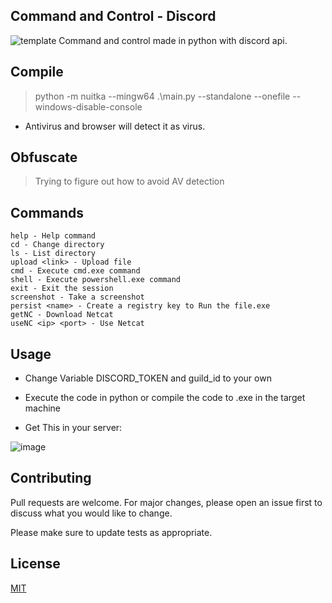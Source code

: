 ## Command and Control - Discord

![template](https://github.com/qqqt/c2dc/assets/162643613/be207704-484e-4707-9144-52a680289e5b)
Command and control made in python with discord api.

## Compile
> python -m nuitka --mingw64 .\main.py --standalone --onefile --windows-disable-console
- Antivirus and browser will detect it as virus.

## Obfuscate 
> Trying to figure out how to avoid AV detection


## Commands

    help - Help command
    cd - Change directory
    ls - List directory
    upload <link> - Upload file
    cmd - Execute cmd.exe command
    shell - Execute powershell.exe command
    exit - Exit the session
    screenshot - Take a screenshot
    persist <name> - Create a registry key to Run the file.exe
    getNC - Download Netcat
    useNC <ip> <port> - Use Netcat

## Usage
- Change Variable DISCORD_TOKEN and guild_id to your own
  
- Execute the code in python or compile the code to .exe in the target machine
  
- Get This in your server:

![image](https://github.com/qqqt/c2dc/assets/162643613/0a615931-8a63-495b-9e38-0ba40ec3ff27)

## Contributing

Pull requests are welcome. For major changes, please open an issue first
to discuss what you would like to change.

Please make sure to update tests as appropriate.

## License

[MIT](https://choosealicense.com/licenses/mit/)
